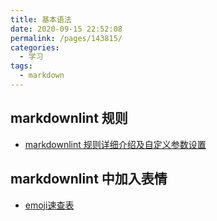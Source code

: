 ```yaml
---
title: 基本语法
date: 2020-09-15 22:52:08
permalink: /pages/143815/
categories:
  - 学习
tags:
  - markdown
---
```


## markdownlint 规则

- [markdownlint 规则详细介绍及自定义参数设置](https://www.jianshu.com/p/51523a1c6fe1)

## markdownlint 中加入表情

- [emoji速查表](https://www.webfx.com/tools/emoji-cheat-sheet/)